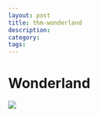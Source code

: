 ```yaml
---
layout: post
title: thm-wonderland
description:
category:
tags:
---
```

# Wonderland 
<img src="{{site.baseurl}}/assets/images/wonderland-1.png">
